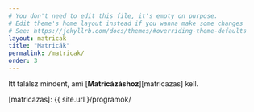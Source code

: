 ```yaml
---
# You don't need to edit this file, it's empty on purpose.
# Edit theme's home layout instead if you wanna make some changes
# See: https://jekyllrb.com/docs/themes/#overriding-theme-defaults
layout: matricak
title: "Matricák"
permalink: /matricak/
order: 3
---
```

Itt találsz mindent, ami [**Matricázáshoz**][matricazas] kell.

[matricazas]: {{ site.url }/programok/

